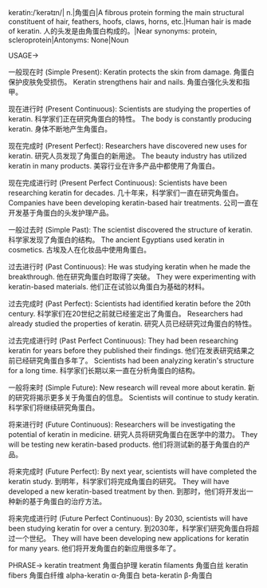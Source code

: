 keratin:/ˈkerətɪn/| n.|角蛋白|A fibrous protein forming the main structural constituent of hair, feathers, hoofs, claws, horns, etc.|Human hair is made of keratin. 人的头发是由角蛋白构成的。|Near synonyms:  protein, scleroprotein|Antonyms: None|Noun

USAGE->

一般现在时 (Simple Present):
Keratin protects the skin from damage. 角蛋白保护皮肤免受损伤。
Keratin strengthens hair and nails. 角蛋白强化头发和指甲。

现在进行时 (Present Continuous):
Scientists are studying the properties of keratin. 科学家们正在研究角蛋白的特性。
The body is constantly producing keratin. 身体不断地产生角蛋白。

现在完成时 (Present Perfect):
Researchers have discovered new uses for keratin. 研究人员发现了角蛋白的新用途。
The beauty industry has utilized keratin in many products. 美容行业在许多产品中都使用了角蛋白。

现在完成进行时 (Present Perfect Continuous):
Scientists have been researching keratin for decades. 几十年来，科学家们一直在研究角蛋白。
Companies have been developing keratin-based hair treatments. 公司一直在开发基于角蛋白的头发护理产品。

一般过去时 (Simple Past):
The scientist discovered the structure of keratin. 科学家发现了角蛋白的结构。
The ancient Egyptians used keratin in cosmetics. 古埃及人在化妆品中使用角蛋白。

过去进行时 (Past Continuous):
He was studying keratin when he made the breakthrough. 他在研究角蛋白时取得了突破。
They were experimenting with keratin-based materials. 他们正在试验以角蛋白为基础的材料。

过去完成时 (Past Perfect):
Scientists had identified keratin before the 20th century. 科学家们在20世纪之前就已经鉴定出了角蛋白。
Researchers had already studied the properties of keratin. 研究人员已经研究过角蛋白的特性。

过去完成进行时 (Past Perfect Continuous):
They had been researching keratin for years before they published their findings. 他们在发表研究结果之前已经研究角蛋白多年了。
Scientists had been analyzing keratin's structure for a long time. 科学家们长期以来一直在分析角蛋白的结构。

一般将来时 (Simple Future):
New research will reveal more about keratin. 新的研究将揭示更多关于角蛋白的信息。
Scientists will continue to study keratin. 科学家们将继续研究角蛋白。

将来进行时 (Future Continuous):
Researchers will be investigating the potential of keratin in medicine. 研究人员将研究角蛋白在医学中的潜力。
They will be testing new keratin-based products. 他们将测试新的基于角蛋白的产品。


将来完成时 (Future Perfect):
By next year, scientists will have completed the keratin study. 到明年，科学家们将完成角蛋白的研究。
They will have developed a new keratin-based treatment by then. 到那时，他们将开发出一种新的基于角蛋白的治疗方法。

将来完成进行时 (Future Perfect Continuous):
By 2030, scientists will have been studying keratin for over a century. 到2030年，科学家们研究角蛋白将超过一个世纪。
They will have been developing new applications for keratin for many years. 他们将开发角蛋白的新应用很多年了。


PHRASE->
keratin treatment 角蛋白护理
keratin filaments 角蛋白丝
keratin fibers 角蛋白纤维
alpha-keratin α-角蛋白
beta-keratin β-角蛋白
